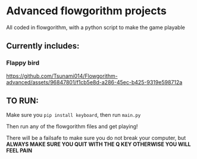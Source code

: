 # Advanced flowgorithm projects
All coded in flowgorithm, with a python script to make the game playable

## Currently includes:
### Flappy bird

https://github.com/Tsunami014/Flowgorithm-advanced/assets/96847801/f1cb5e8d-a286-45ec-b425-9319e598712a

## TO RUN:
Make sure you `pip install keyboard`, then run `main.py`

Then run any of the flowgorithm files and get playing!

There will be a failsafe to make sure you do not break your computer, but **ALWAYS MAKE SURE YOU QUIT WITH THE Q KEY OTHERWISE YOU WILL FEEL PAIN**
